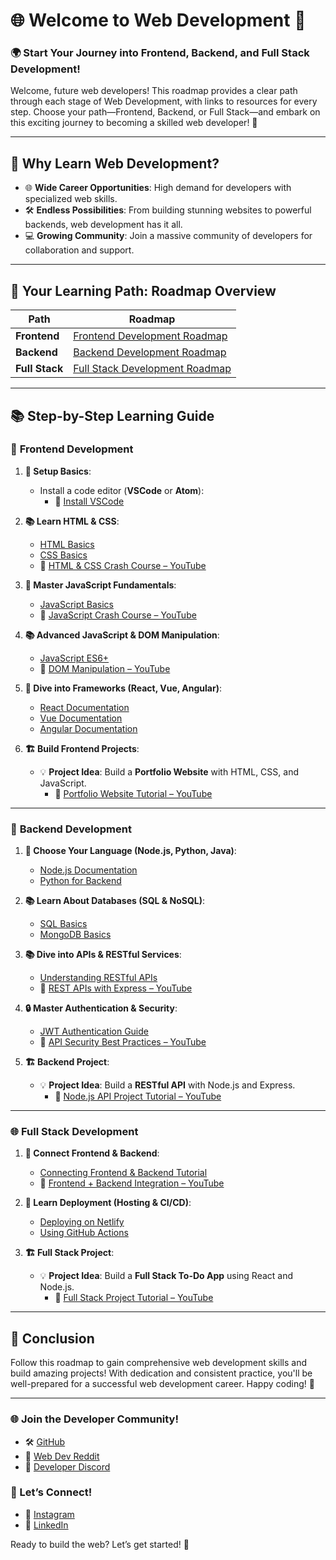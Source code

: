 # 🌐 Welcome to **Web Development** 🚀

### 🌍 Start Your Journey into **Frontend, Backend, and Full Stack Development**!

Welcome, future web developers! This roadmap provides a clear path through each stage of Web Development, with links to resources for every step. Choose your path—Frontend, Backend, or Full Stack—and embark on this exciting journey to becoming a skilled web developer! 🎯

---

## 🌟 Why Learn Web Development?

- 🌐 **Wide Career Opportunities**: High demand for developers with specialized web skills.
- 🛠️ **Endless Possibilities**: From building stunning websites to powerful backends, web development has it all.
- 💻 **Growing Community**: Join a massive community of developers for collaboration and support.

---

## 📅 Your Learning Path: Roadmap Overview

| **Path**       | **Roadmap**                                                 |
| -------------- | ----------------------------------------------------------- |
| **Frontend**   | [Frontend Development Roadmap](frontend-development.md)     |
| **Backend**    | [Backend Development Roadmap](backend-development.md)       |
| **Full Stack** | [Full Stack Development Roadmap](full-stack-development.md) |

---

## 📚 Step-by-Step Learning Guide

### 🎨 **Frontend Development**

1. **🔧 Setup Basics**:

   - Install a code editor (**VSCode** or **Atom**):
     - 🔗 [Install VSCode](https://code.visualstudio.com/Download)

2. **📚 Learn HTML & CSS**:

   - [HTML Basics](https://developer.mozilla.org/en-US/docs/Web/HTML)
   - [CSS Basics](https://developer.mozilla.org/en-US/docs/Web/CSS)
   - 🎥 [HTML & CSS Crash Course – YouTube](https://www.youtube.com/watch?v=UB1O30fR-EE)

3. **🎨 Master JavaScript Fundamentals**:

   - [JavaScript Basics](https://javascript.info/)
   - 🎥 [JavaScript Crash Course – YouTube](https://www.youtube.com/watch?v=W6NZfCO5SIk)

4. **📚 Advanced JavaScript & DOM Manipulation**:

   - [JavaScript ES6+](https://es6.io/)
   - 🎥 [DOM Manipulation – YouTube](https://www.youtube.com/watch?v=y17RuWkWdn8)

5. **🚀 Dive into Frameworks (React, Vue, Angular)**:

   - [React Documentation](https://reactjs.org/)
   - [Vue Documentation](https://vuejs.org/)
   - [Angular Documentation](https://angular.io/)

6. **🏗️ Build Frontend Projects**:
   - 💡 **Project Idea**: Build a **Portfolio Website** with HTML, CSS, and JavaScript.
     - 🎥 [Portfolio Website Tutorial – YouTube](https://www.youtube.com/watch?v=j03oa-_41A4)

---

### 🔧 **Backend Development**

1. **🔧 Choose Your Language (Node.js, Python, Java)**:

   - [Node.js Documentation](https://nodejs.org/en/docs/)
   - [Python for Backend](https://realpython.com/)

2. **📚 Learn About Databases (SQL & NoSQL)**:

   - [SQL Basics](https://www.w3schools.com/sql/)
   - [MongoDB Basics](https://www.mongodb.com/)

3. **📚 Dive into APIs & RESTful Services**:

   - [Understanding RESTful APIs](https://restfulapi.net/)
   - 🎥 [REST APIs with Express – YouTube](https://www.youtube.com/watch?v=FGpPMHh3nzs)

4. **🔒 Master Authentication & Security**:

   - [JWT Authentication Guide](https://jwt.io/introduction/)
   - 🎥 [API Security Best Practices – YouTube](https://www.youtube.com/watch?v=4cDppjxfjns)

5. **🏗️ Backend Project**:
   - 💡 **Project Idea**: Build a **RESTful API** with Node.js and Express.
     - 🎥 [Node.js API Project Tutorial – YouTube](https://www.youtube.com/watch?v=pKd0Rpw7O48)

---

### 🌐 **Full Stack Development**

1. **🌉 Connect Frontend & Backend**:

   - [Connecting Frontend & Backend Tutorial](https://medium.com/)
   - 🎥 [Frontend + Backend Integration – YouTube](https://www.youtube.com/watch?v=Oh8mPbEqnCk)

2. **🚀 Learn Deployment (Hosting & CI/CD)**:

   - [Deploying on Netlify](https://www.netlify.com/)
   - [Using GitHub Actions](https://docs.github.com/en/actions)

3. **🏗️ Full Stack Project**:
   - 💡 **Project Idea**: Build a **Full Stack To-Do App** using React and Node.js.
     - 🎥 [Full Stack Project Tutorial – YouTube](https://www.youtube.com/watch?v=ne6dPx1Z00M)

---

## 🎉 Conclusion

Follow this roadmap to gain comprehensive web development skills and build amazing projects! With dedication and consistent practice, you'll be well-prepared for a successful web development career. Happy coding! 🚀

---

### 🌐 Join the Developer Community!

- 🛠️ [GitHub](https://github.com/)
- 💬 [Web Dev Reddit](https://www.reddit.com/r/webdev/)
- 📱 [Developer Discord](https://discord.com/invite/developers)

### 💬 Let’s Connect!

- 📸 [Instagram](https://www.instagram.com/beast.pj)
- 🔗 [LinkedIn](https://www.linkedin.com/in/prathamesh--jadhav)

Ready to build the web? Let’s get started! 🎉

